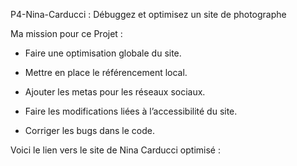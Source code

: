 P4-Nina-Carducci : Débuggez et optimisez un site de photographe

Ma mission pour ce Projet :

- Faire une optimisation globale du site.

- Mettre en place le référencement local.

- Ajouter les metas pour les réseaux sociaux.

- Faire les modifications liées à l’accessibilité du site.

- Corriger les bugs dans le code.

Voici le lien vers le site de Nina Carducci optimisé : 
